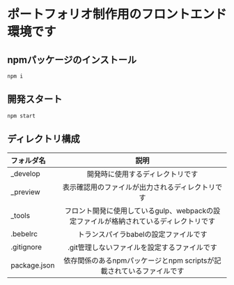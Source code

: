 # ポートフォリオ制作用のフロントエンド環境です

## npmパッケージのインストール

    npm i

## 開発スタート

    npm start

## ディレクトリ構成

| フォルダ名| 説明 |
|:---|:---:|
|_develop |開発時に使用するディレクトリです|
|_preview |表示確認用のファイルが出力されるディレクトリです|
|_tools |フロント開発に使用しているgulp、webpackの設定ファイルが格納されているディレクトリです|
|.bebelrc |トランスパイラbabelの設定ファイルです|
|.gitignore |.git管理しないファイルを設定するファイルです|
|package.json|依存関係のあるnpmパッケージとnpm scriptsが記載されているファイルです|
